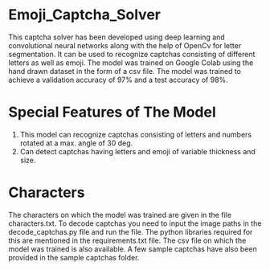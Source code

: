 # Emoji_Captcha_Solver

This captcha solver has been developed using deep learning and convolutional neural networks along with the help of OpenCv for letter segmentation. It can be used to recognize captchas consisting of different letters as well as emoji. The model was trained on Google Colab using the hand drawn dataset in the form of a csv file. The model was trained to achieve a validation accuracy of 97% and a test accuracy of 98%.

#   Special Features of The Model

1. This model can recognize captchas consisting of letters and numbers rotated at a max. angle of 30 deg.
2. Can detect captchas having letters and emoji of variable thickness and size.

# Characters

The characters on which the model was trained are given in the file characters.txt.
To decode captchas you need to input the image paths in the decode_captchas.py file and run the file. The python libraries required for this are mentioned in the requirements.txt file. The csv file on which the model was trained is also available. A few sample captchas have also been provided in the sample captchas folder.
